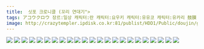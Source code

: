```yaml
---
title:  싯포 크로니클 (꼬리 연대기">
tags: アコウクロウ 장르:일상 캐릭터:란 캐릭터:요우키 캐릭터:유유코 캐릭터:유카리 鼓膜 동방_동인지
image: http://crazytempler.ipdisk.co.kr:81/publist/HDD1/Public/doujin/ghap/5083/001.jpg
---
```

<img src="http://crazytempler.ipdisk.co.kr:81/publist/HDD1/Public/doujin/ghap/5083/001.jpg">
<img src="http://crazytempler.ipdisk.co.kr:81/publist/HDD1/Public/doujin/ghap/5083/002.jpg">
<img src="http://crazytempler.ipdisk.co.kr:81/publist/HDD1/Public/doujin/ghap/5083/003.jpg">
<img src="http://crazytempler.ipdisk.co.kr:81/publist/HDD1/Public/doujin/ghap/5083/004.jpg">
<img src="http://crazytempler.ipdisk.co.kr:81/publist/HDD1/Public/doujin/ghap/5083/005.jpg">
<img src="http://crazytempler.ipdisk.co.kr:81/publist/HDD1/Public/doujin/ghap/5083/006.jpg">
<img src="http://crazytempler.ipdisk.co.kr:81/publist/HDD1/Public/doujin/ghap/5083/007.jpg">
<img src="http://crazytempler.ipdisk.co.kr:81/publist/HDD1/Public/doujin/ghap/5083/008.jpg">
<img src="http://crazytempler.ipdisk.co.kr:81/publist/HDD1/Public/doujin/ghap/5083/009.jpg">
<img src="http://crazytempler.ipdisk.co.kr:81/publist/HDD1/Public/doujin/ghap/5083/010.jpg">
<img src="http://crazytempler.ipdisk.co.kr:81/publist/HDD1/Public/doujin/ghap/5083/011.jpg">
<img src="http://crazytempler.ipdisk.co.kr:81/publist/HDD1/Public/doujin/ghap/5083/012.jpg">
<img src="http://crazytempler.ipdisk.co.kr:81/publist/HDD1/Public/doujin/ghap/5083/013.jpg">
<img src="http://crazytempler.ipdisk.co.kr:81/publist/HDD1/Public/doujin/ghap/5083/014.jpg">
<img src="http://crazytempler.ipdisk.co.kr:81/publist/HDD1/Public/doujin/ghap/5083/015.jpg">
<img src="http://crazytempler.ipdisk.co.kr:81/publist/HDD1/Public/doujin/ghap/5083/016.jpg">
<img src="http://crazytempler.ipdisk.co.kr:81/publist/HDD1/Public/doujin/ghap/5083/017.jpg">
<img src="http://crazytempler.ipdisk.co.kr:81/publist/HDD1/Public/doujin/ghap/5083/018.jpg">
<img src="http://crazytempler.ipdisk.co.kr:81/publist/HDD1/Public/doujin/ghap/5083/019.jpg">
<img src="http://crazytempler.ipdisk.co.kr:81/publist/HDD1/Public/doujin/ghap/5083/020.jpg">
<img src="http://crazytempler.ipdisk.co.kr:81/publist/HDD1/Public/doujin/ghap/5083/021.jpg">
<img src="http://crazytempler.ipdisk.co.kr:81/publist/HDD1/Public/doujin/ghap/5083/022.jpg">
<img src="http://crazytempler.ipdisk.co.kr:81/publist/HDD1/Public/doujin/ghap/5083/023.jpg">
